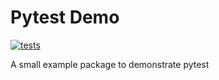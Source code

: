 # Pytest Demo

[![tests](https://github.com/Edward-Ji/allure-pytest-template/actions/workflows/pytest.yml/badge.svg)](https://github.com/Edward-Ji/allure-pytest-template/actions/workflows/pytest.yml)

A small example package to demonstrate pytest
